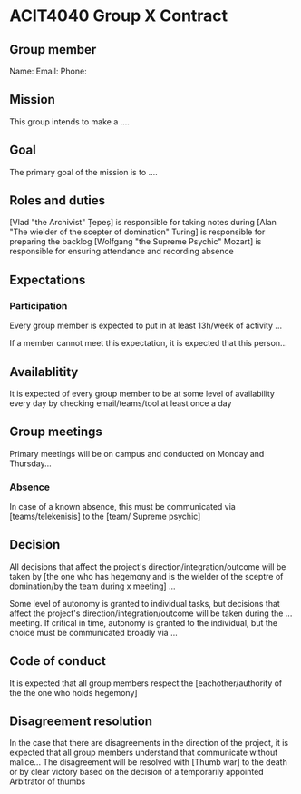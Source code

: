# ACIT4040 Group X Contract

## Group member
Name:
Email:
Phone:

## Mission
This group intends to make a .... 

## Goal
The primary goal of the mission is to ....

## Roles and duties
[Vlad "the Archivist" Țepeș] is responsible for taking notes during
[Alan "The wielder of the scepter of domination" Turing] is responsible for preparing the backlog
[Wolfgang "the Supreme Psychic" Mozart] is responsible for ensuring attendance and recording absence

## Expectations
### Participation 
Every group member is expected to put in at least 13h/week of activity ...

If a member cannot meet this expectation, it is expected that this person...

## Availablitity
It is expected of every group member to be at some level of availability every day by checking email/teams/tool at least once a day 

## Group meetings
Primary meetings will be on campus and conducted on Monday and Thursday...

### Absence
In case of a known absence, this must be communicated via [teams/telekenisis] to the [team/ Supreme psychic]

## Decision
All decisions that affect the project's direction/integration/outcome will be taken by [the one who has hegemony and is the wielder of the sceptre of domination/by the team during x meeting] ...  

Some level of autonomy is granted to individual tasks, but decisions that affect the project's direction/integration/outcome 
will be taken during the ... meeting. If critical in time, autonomy is granted to the individual, but the choice must be communicated broadly via ... 

## Code of conduct
It is expected that all group members respect the [eachother/authority of the the one who holds hegemony]

## Disagreement resolution
In the case that there are disagreements in the direction of the project, it is expected that all group members understand that communicate without malice...
The disagreement will be resolved with [Thumb war] to the death or by clear victory based on the decision of a temporarily appointed Arbitrator of thumbs






